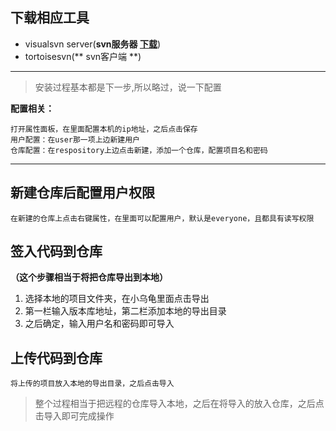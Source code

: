 ## 下载相应工具 ##
- visualsvn server(**svn服务器 [下载](http://tortoisesvn.net/downloads.html)**)
- tortoisesvn(** svn客户端 **)
----
> 安装过程基本都是下一步,所以略过，说一下配置

**配置相关：**
```
打开属性面板，在里面配置本机的ip地址，之后点击保存
用户配置：在user那一项上边新建用户
仓库配置：在respository上边点击新建，添加一个仓库，配置项目名和密码
```
---
## 新建仓库后配置用户权限 ##
```
在新建的仓库上点击右键属性，在里面可以配置用户，默认是everyone，且都具有读写权限
```
## 签入代码到仓库 ##
**（这个步骤相当于将把仓库导出到本地）**
1. 选择本地的项目文件夹，在小乌龟里面点击导出
2. 第一栏输入版本库地址，第二栏添加本地的导出目录
3. 之后确定，输入用户名和密码即可导入
## 上传代码到仓库 ##  
```
将上传的项目放入本地的导出目录，之后点击导入
```

> 整个过程相当于把远程的仓库导入本地，之后在将导入的放入仓库，之后点击导入即可完成操作
